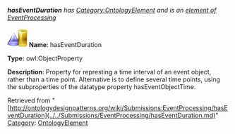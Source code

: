 ___hasEventDuration__ has [Category:OntologyElement](../../Category/OntologyElement.md "Category:OntologyElement") and is an [element of](../../Property/ElementOf.md "Property:ElementOf") [EventProcessing](../../Submissions/EventProcessing.md "Submissions:EventProcessing")_


  




[![ObjectProperty](../../images/thumb/c/c3/ObjectProperty.gif/45px-ObjectProperty.gif)](../../Image/ObjectProperty.gif.md "ObjectProperty")
__Name__: hasEventDuration 


__Type:__ owl:ObjectProperty 


__Description__: Property for represting a time interval of an event object, rather than a time point. Alternative is to define several time points, using the subproperties of the datatype property hasEventObjectTime. 





Retrieved from "[http://ontologydesignpatterns.org/wiki/Submissions:EventProcessing/hasEventDuration](../../Submissions/EventProcessing/hasEventDuration.md)"
 [Category](http://ontologydesignpatterns.org/wiki/Special:Categories "Special:Categories"): [OntologyElement](../../Category/OntologyElement.md "Category:OntologyElement")